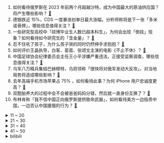 1. 如何看待俄罗斯在 2023 年前两个月超越沙特，成为中国最大的原油供应国？将产生哪些影响？ [:link:](https://www.zhihu.com/question/590925316)
2. 德银跌近 15%，CDS 一度暴涨创单日最大涨幅，分析师称将是下一张「多米诺骨牌」，哪些信息值得关注？ [:link:](https://www.zhihu.com/question/591676847)
3. 一些研究型高校中「硕博毕业生人数已超本科生」，为何会出现「倒挂」现象？如何看待如今研究生的「含金量」？ [:link:](https://www.zhihu.com/question/591395033)
4. 忍不住吼了孩子，为什么孩子哭的同时仍然伸手求抱抱？ [:link:](https://www.zhihu.com/question/590903773)
5. 如何评价王晶执导，白客、苗苗、张颂文主演的电影《不止不休》？ [:link:](https://www.zhihu.com/question/591423485)
6. 中国足球协会纪律委员会主任王小平涉嫌严重违法，正接受监察调查，哪些信息值得关注？ [:link:](https://www.zhihu.com/question/591575565)
7. 乌军八万精兵集结巴赫穆特，乌将领称「很快将对俄军发动大反攻」，对当地局势将造成哪些影响？ [:link:](https://www.zhihu.com/question/591593319)
8. 去年高端手机市场苹果占 75% ，如何看待此事？为何 iPhone 用户忠诚度更高？ [:link:](https://www.zhihu.com/question/590943803)
9. 双胞胎养大的过程中会不会被爸爸妈妈分错，然后就一直身份互换了？ [:link:](https://www.zhihu.com/question/591146404)
10. 布林肯称「我不信中国正向俄罗斯提供致命武器」，如何看待美方一边指责中国，一边否认中国援俄的行为？ [:link:](https://www.zhihu.com/question/591461238)
<details>
<summary>11 ~ 20</summary>

11. 白宫新闻发布会上，美官员发言重复 7 次「美国是世界的领导者」，如何评价？ [:link:](https://www.zhihu.com/question/591603464)
12. 官方通报「退休官员孙女炫富贪腐等言论」称展开调查，此前该官员称「自己老老实实干到退休」，如何看待此事？ [:link:](https://www.zhihu.com/question/591603937)
13. 看完《铃芽之旅》你觉得怎么样？ [:link:](https://www.zhihu.com/question/591630080)
14. 曹德旺谈大学生热衷考公务员「公务员不要技术只需要磨嘴皮」，如何看待这一言论？ [:link:](https://www.zhihu.com/question/591424634)
15. 网传 25 岁女老师和 16 岁男学生谈恋爱，校方回应「不属实」，如何看待此事？为何造谣行为屡禁不止？ [:link:](https://www.zhihu.com/question/591447486)
16. 女子应聘被质疑 23 岁用苹果手机， HR 回应「已致歉，因招聘压力太大，着急所致」，如何看待此事？ [:link:](https://www.zhihu.com/question/591353535)
17. 梅德韦杰夫回应德方「逮捕普京」言论，称「这种情况下，俄罗斯所有武器都将飞向德国」，如何看待此事？ [:link:](https://www.zhihu.com/question/591587319)
18. 你认为人性的本质是什么? [:link:](https://www.zhihu.com/question/590254263)
19. 如何评价《大侦探 8》第 9 案「木偶复仇记 3」？ [:link:](https://www.zhihu.com/question/591367551)
20. 长时间不上班会有什么后果？ [:link:](https://www.zhihu.com/question/589838903)
</details>
<details>
<summary>21 ~ 30</summary>

21. 济南市有什么让外地人无法理解的美食？ [:link:](https://www.zhihu.com/question/560352840)
22. 美国参议员称「索尼垄断日本高端游戏市场」，并呼吁将此问题加入美日数字贸易谈判议程，如何看待此事？ [:link:](https://www.zhihu.com/question/591593589)
23. 余承东称「很多车企的产品质量在华为标准下根本不能出厂，却还在大量发货」，如何看待此言论？华为底气何在？ [:link:](https://www.zhihu.com/question/591581286)
24. 美国防部称经拜登授权，美军在叙利亚发动空袭，此前叙媒称美国在叙非法军事基地遭导弹袭击，目前情况如何？ [:link:](https://www.zhihu.com/question/591580165)
25. 如何让宝宝在饮食上保证全面营养？ [:link:](https://www.zhihu.com/question/591384803)
26. 如果像《明日边缘》的主人公一样，因特殊原因导致生活总是停留在某一天，你会怎么做？ [:link:](https://www.zhihu.com/question/587211578)
27. 逛公园时你遇过哪些令人惊喜的植物？ [:link:](https://www.zhihu.com/question/589926753)
28. 考研调剂的基本要求是什么？ [:link:](https://www.zhihu.com/question/583910350)
29. 2023 LPL 春季赛 EDG 2:0 击败 TT 锁定常规赛前二，如何评价这场比赛？ [:link:](https://www.zhihu.com/question/591639743)
30. 深圳生育二孩及以上多子女家庭使用公积金贷款购买首套住房，贷款最高额度可上浮 30% ，将带来哪些影响？ [:link:](https://www.zhihu.com/question/591615116)
</details>
<details>
<summary>31 ~ 40</summary>

31. 硬拉到底练的什么？ [:link:](https://www.zhihu.com/question/590181931)
32. 在人生最低谷的时候，是怎么安慰自己的？ [:link:](https://www.zhihu.com/question/591237683)
33. 《龙珠》战斗力崩坏的原因是什么？ [:link:](https://www.zhihu.com/question/551150449)
34. 电视剧《他是谁》中的凶手最有可能是谁？ [:link:](https://www.zhihu.com/question/589853176)
35. 孩子非要吃路边摊，怎么解释最好不吃? [:link:](https://www.zhihu.com/question/587272215)
36. 米哈游《崩坏：星穹铁道》全球前瞻直播中，有哪些值得关注的新消息？ [:link:](https://www.zhihu.com/question/591658905)
37. 如何评价柏林电影节主竞赛单元影片《铃芽之旅》？ [:link:](https://www.zhihu.com/question/583817037)
38. 有哪些关于食物的故事？ [:link:](https://www.zhihu.com/question/268271485)
39. 《原神》：为什么抽到胡桃后，很多人宁愿刷绝缘本，也不刷火本？ [:link:](https://www.zhihu.com/question/591318731)
40. 半天妖烤鱼发布致歉声明，两家涉事门店永久关停，如何看待此事？还有哪些信息值得关注？ [:link:](https://www.zhihu.com/question/591582030)
</details>
<details>
<summary>41 ~ 50</summary>

41. 女子更改面试时间遭人事威胁，公司回应「人事情绪受到其他应聘者影响，已道歉」，如何看待此事？ [:link:](https://www.zhihu.com/question/591607252)
42. 动画《Clannad》放到今天真的是神作吗？ [:link:](https://www.zhihu.com/question/575037267)
43. 婺源值得去吗？ [:link:](https://www.zhihu.com/question/361002511)
44. 五一期间有哪些「与世隔绝」适合徒步的路线推荐？ [:link:](https://www.zhihu.com/question/455757420)
45. 动画电影《铃芽之旅》有哪些不易察觉的隐藏小细节值得细品？ [:link:](https://www.zhihu.com/question/591626980)
46. 有哪些特别普通的植物，结出来的果实却特别好吃? [:link:](https://www.zhihu.com/question/590861756)
47. 电视剧《他是谁》第 17 集拍得怎么样？有哪些值得关注的剧情点？ [:link:](https://www.zhihu.com/question/591632874)
48. ai绘画怎么能画出好图？ [:link:](https://www.zhihu.com/question/565575341)
49. 英国 2 月 CPI 同比增长 10.4% 大超预期，通胀再次加速，哪些信息值得关注？ [:link:](https://www.zhihu.com/question/591349358)
50. 苏州卫健委回应医生被指收红包「已介入调查」，具体情况如何？如何看待这一行为？ [:link:](https://www.zhihu.com/question/591360663)
</details><details>
<summary>bilibili</summary>

1. 【袁娅维×万物起舞】人间CD机袁娅维倾情献唱，如梦声线演绎女魃墓前尘今生 [:link:](//www.bilibili.com/video/BV1JM411p7H9)
2. “世人将神推落泥潭，神决定还世人一池鲜花。”                              人生新体验，在淤泥池里拍照。 [:link:](//www.bilibili.com/video/BV1zL411r7RW)
3. 《上下五千年》带解析，建议逐帧观看～ [:link:](//www.bilibili.com/video/BV1Rc41157go)
4. 这班上的还不如回家种田 [:link:](//www.bilibili.com/video/BV1Sk4y1t7RC)
5. 没想到自己的微薄之力可以让市场得到这么大的改善！相信市场会越来越好！市场会越来越公平！ [:link:](//www.bilibili.com/video/BV1gN411K7Vn)
6. 省赛输了，摇一个 [:link:](//www.bilibili.com/video/BV1Dm4y1r7M2)
7. 国风才是真顶流！那英马嘉祺神级翻唱《兰亭序》｜声生不息宝岛季 [:link:](//www.bilibili.com/video/BV1Zo4y1W7dS)
8. 当我第11次尝试rap [:link:](//www.bilibili.com/video/BV1Pv4y157TP)
9. 《 以 父 之 名 》 [:link:](//www.bilibili.com/video/BV1qY4y1D7oL)
10. 《小川同学是女生》 [:link:](//www.bilibili.com/video/BV17g4y1W75y)
<details>
<summary>11 ~ 20</summary>

11. 没有一只鸡能活着离开沈阳，上海老王实名推荐！【怎么这么值ep58-传说鸡架】 [:link:](//www.bilibili.com/video/BV1Tv4y1j77g)
12. 花3天做一碗面，居然只能卖10来块钱？ [:link:](//www.bilibili.com/video/BV1Rk4y1x7Vt)
13. 这人怎么把【Empty Love】弹得噼里啪啦的啊啊啊！打击乐吉他？ [:link:](//www.bilibili.com/video/BV16m4y1k7Zg)
14. 学生：这把高端局！ [:link:](//www.bilibili.com/video/BV1EL411D7eH)
15. 职  校  历  险  记 [:link:](//www.bilibili.com/video/BV12g4y1x7mA)
16. 我最爱吃粗茶淡饭，哈哈哈哈哈 [:link:](//www.bilibili.com/video/BV1tX4y1d7fa)
17. 比亚迪998！这种车我再也不想开第二次！！ [:link:](//www.bilibili.com/video/BV1oV4y1X754)
18. 公开处刑！当up主6年，我竟被母校挂出来了… [:link:](//www.bilibili.com/video/BV1sb411o7Qj)
19. 听说我们不害怕，密室员工掏出了电锯... [:link:](//www.bilibili.com/video/BV12M411u7AM)
20. 加入了礼仪队的我可不会放过任何练习的机会啊！ [:link:](//www.bilibili.com/video/BV1jM411p7yv)
</details>
<details>
<summary>21 ~ 30</summary>

21. 当历史老师突然在课堂上打开了刺客信条... [:link:](//www.bilibili.com/video/BV1M84y137gb)
22. 深度|| 欧洲为何没有“分久必合”？秦始皇“三功”如何奠基今日中国？ [:link:](//www.bilibili.com/video/BV1tL411d7dP)
23. 我终于理解为什么有人不喜欢吃早餐了！ [:link:](//www.bilibili.com/video/BV1Lv4y157xw)
24. 用亮剑来打开大学生活 [:link:](//www.bilibili.com/video/BV1Dx4y1w7gq)
25. 三年之约！极致还原！《铃芽之旅》真人版！ [:link:](//www.bilibili.com/video/BV1xk4y147oL)
26. 评分7.5！惊喜or拉胯？新海诚新作铃芽之旅Day1影评！ [:link:](//www.bilibili.com/video/BV1HM411g79r)
27. 哈哈，再也不相信网上的穿搭了！ [:link:](//www.bilibili.com/video/BV1YM4y167Ba)
28. 生活小窍门 [:link:](//www.bilibili.com/video/BV18v4y1j7AQ)
29. 高龄农村未婚青年回村Vlog,阴雨绵绵的三月，上山挖点野菜吃 [:link:](//www.bilibili.com/video/BV1uL4119711)
30. 我发现你不太合群，所以我给你准备了这个故事 [:link:](//www.bilibili.com/video/BV18L411r7fq)
</details>
<details>
<summary>31 ~ 40</summary>

31. 今天爷爷给我看一件特殊的衣服 [:link:](//www.bilibili.com/video/BV1No4y1B78S)
32. 变形金刚 塞伯坦往事 [离谱配音] [:link:](//www.bilibili.com/video/BV1uo4y1B75J)
33. 一块石头能弹300次？慢放120倍，三分钟学会打水漂！ [:link:](//www.bilibili.com/video/BV1px4y1A7E8)
34. 【4KHDR】老戴《生化危机4 重制版》【正式版】【无死亡】【硬核难度全流程攻略解说】 [:link:](//www.bilibili.com/video/BV1SV4y1Q7ie)
35. 华晨宇X魏如萱X坏特《舞娘》声生不息·宝岛季 [:link:](//www.bilibili.com/video/BV17T411r7Dz)
36. 满配红刀哥 VS 全地面六星干员，传奇之所以是传奇……【明日方舟】 [:link:](//www.bilibili.com/video/BV1k84y137Xq)
37. 过山车吃人事件！月薪10万也不要来这家游乐园打工！ [:link:](//www.bilibili.com/video/BV1Um4y1k7uq)
38. 挪威｜我在北极，邂逅了世界尽头的冷酷仙境 ｜Links 4K HDR [:link:](//www.bilibili.com/video/BV1ug4y1x7UD)
39. 【原神手书】活着，是为了让生命如花般绽放  迪希雅 x 迪娜泽黛 「Bloom」 [:link:](//www.bilibili.com/video/BV1Tx4y1A7Ch)
40. “仅此127秒，新海诚中那些令人无法释怀的台词与画面“ [:link:](//www.bilibili.com/video/BV1oT411679Y)
</details>
<details>
<summary>41 ~ 50</summary>

41. 0元自制的猫咪好物，我求你别学了！ [:link:](//www.bilibili.com/video/BV1n84y137LC)
42. 楼梯扶手上的“神庙逃亡” [:link:](//www.bilibili.com/video/BV1JY4y1Q7fz)
43. 460w粉丝生活区UP主开什么车？东尼ookii座驾曝光！ [:link:](//www.bilibili.com/video/BV1eP411o7ek)
44. 这才是武打！看好了，峨眉山的猴子大战醉拳，功夫片不能在我们这一代断了层！ [:link:](//www.bilibili.com/video/BV1yk4y1t7XF)
45. 夏洛特新皮肤，主打的就是劈鬼！ [:link:](//www.bilibili.com/video/BV1ZN411N7LL)
46. 男版宫斗！手下变情敌，弟弟变上级？《叶卡捷琳娜》S2P6 [:link:](//www.bilibili.com/video/BV1Sg4y1x7RX)
47. 2023 vivo全新出品的动画短片《类》正式发布！ [:link:](//www.bilibili.com/video/BV11L41197d2)
48. 欢迎收看我的武汉3天18顿（不踩雷版）🤤 [:link:](//www.bilibili.com/video/BV17o4y1s7SS)
49. 【林肯公园 | B站首发】Numb (官方MV 4K修复版) - Linkin Park [:link:](//www.bilibili.com/video/BV1Mm4y1k7We)
50. 真的有人吃这玩意吗？？？ [:link:](//www.bilibili.com/video/BV1ps4y1S7iP)
</details>
<details>
<summary>51 ~ 60</summary>

51. Overdose ver. Shoto【翻唱】 [:link:](//www.bilibili.com/video/BV1oo4y1W7i3)
52. 街上狗比孩子多 韩国人好像真的不生小孩 [:link:](//www.bilibili.com/video/BV1BY4y1X7zT)
53. 打工人开会的N种类型（你是哪一型？ [:link:](//www.bilibili.com/video/BV11g4y1W7iD)
54. 【4K60FPS】张学友《李香兰》经典神级现场！好歌如酒如痴如醉 [:link:](//www.bilibili.com/video/BV1To4y1s7fc)
55. 痞子如果动了情就会真的改变自己？ [:link:](//www.bilibili.com/video/BV1cY4y1Q7LM)
56. 成为大四的特殊待遇 [:link:](//www.bilibili.com/video/BV1Sx4y1w7t5)
57. 必胜客168自助,妹子一人来吃血赚还是血亏? [:link:](//www.bilibili.com/video/BV1RX4y1d7c6)
58. 北京.新荣记 厨子探店¥?130 [:link:](//www.bilibili.com/video/BV1mg4y1x7n9)
59. 【食录】猪油这么香，为什么吃的人却越来越少了？ [:link:](//www.bilibili.com/video/BV1Lv4y157WF)
60. 【原神】上热门 [:link:](//www.bilibili.com/video/BV1D24y1j73W)
</details>
<details>
<summary>61 ~ 70</summary>

61. 危机合约 了解你的捍卫者 [:link:](//www.bilibili.com/video/BV1vX4y1Z7YD)
62. “好兄弟就要互帮互助！——不玩难受难受也玩” [:link:](//www.bilibili.com/video/BV1ah411G7sn)
63. 一案扣一案，真凶没找到，嫌犯蹦出好几个！国产刑侦剧《他是谁》第二期 [:link:](//www.bilibili.com/video/BV1xM4y1B7xh)
64. 《 成 人 故 事 》 [:link:](//www.bilibili.com/video/BV1p84y137VE)
65. 北京通州78元牛排面挑战，7分钟吃完奖金100元，能吃饱吗？ [:link:](//www.bilibili.com/video/BV1qL41197HT)
66. “ 中 国 人 诱 捕 器 ” [:link:](//www.bilibili.com/video/BV1uL41197Pn)
67. 【嬴政/刘彻/李世民/武则天/赵匡胤/朱元璋】数风流【忘川风华录手游二周年主题曲】 [:link:](//www.bilibili.com/video/BV1Wg4y1W7jK)
68. 【起源行动】无名庇护所18+挑战+每日8级 摆完挂机 简单好抄（危机合约合集，持续更新中，更新至3.25伦蒂尼姆边缘区块8） [:link:](//www.bilibili.com/video/BV1Ev4y1j79y)
69. 【MrBeast精选】我请了一位刺客来追杀我 [:link:](//www.bilibili.com/video/BV1784y137sT)
70. 渔民送海鲜，路人送狗粮，漠叔算是吃饱了，纪录片更新 [:link:](//www.bilibili.com/video/BV1KV4y1X7xw)
</details>
<details>
<summary>71 ~ 80</summary>

71. 这个忍者明明超强却过分慎重！！！【二】 [:link:](//www.bilibili.com/video/BV1cY4y1Q7aZ)
72. 【全网首发】球王归来！梅西800球全记录！还记得你是从哪一球入坑的吗~ [:link:](//www.bilibili.com/video/BV19Y4y1U7Vd)
73. 哭着哭着就学会了...《再见深海》 [:link:](//www.bilibili.com/video/BV1YY4y1D76n)
74. 我，柳三变，白衣卿相，奉旨填词，人生很难，但我没失败 [:link:](//www.bilibili.com/video/BV1RT41167qg)
75. 炸鸡腿儿真能做得像钢化膜那样脆吗？ [:link:](//www.bilibili.com/video/BV1Rx4y1w7dt)
76. 对自助餐最大的侮辱就是主食！ [:link:](//www.bilibili.com/video/BV1G24y1J7Pb)
77. 这种油汪汪的烧烤，减肥一定要多吃！ [:link:](//www.bilibili.com/video/BV12m4y1k7nq)
78. 《崩坏：星穹铁道》前瞻特别节目 [:link:](//www.bilibili.com/video/BV1ms4y1S7Q4)
79. ⚡西 域 战 神⚡ [:link:](//www.bilibili.com/video/BV11c411E7ga)
80. 【刘谦魔术课】柯洁第二弹：秀策 VS 爱因斯坦 [:link:](//www.bilibili.com/video/BV1X84y137Lw)
</details>
<details>
<summary>81 ~ 90</summary>

81. 史上最扎实的棒棒糖吃法！5元一根，一口气能炫一打…… [:link:](//www.bilibili.com/video/BV1cP411o7KN)
82. 这个女人已经被我打包好了，有谁要的！ [:link:](//www.bilibili.com/video/BV1EM411u7zC)
83. 肯德基：价值11元的吮指原味鸡就这样让你破解了？ [:link:](//www.bilibili.com/video/BV1CM4y1B7n5)
84. "审河" [:link:](//www.bilibili.com/video/BV1sT411z7Vf)
85. 【危机合约】"起源行动"无名庇护所18镀层+日替全关卡攻略！摆完挂机+平民低配攻略合集！《明日方舟》|魔法Zc目录 难度18 [:link:](//www.bilibili.com/video/BV1G84y137P1)
86. 我离婚了，终于有勇气来和大家说了 [:link:](//www.bilibili.com/video/BV1jb411o7Tt)
87. 《反恐精英2》正式公开！基于《CSGO》免费升级 画面、音效、体验全面翻新 [:link:](//www.bilibili.com/video/BV1em4y1k7Vy)
88. 真好，我这种屌丝也性感一回 [:link:](//www.bilibili.com/video/BV17v4y157F3)
89. 最快赚钱世界纪录：6分钟赚24421金币！只需快这半秒就足够了！ [:link:](//www.bilibili.com/video/BV1aY4y1Q7wv)
90. 零基础英语自然拼读 [:link:](//www.bilibili.com/video/BV1ox4y1P7Ea)
</details>
<details>
<summary>91 ~ 100</summary>

91. 中文情歌：死了都要爱；俄语情歌：不爱我就去死 [:link:](//www.bilibili.com/video/BV1qx4y1w7vz)
92. 【半佛】疯狂星期四都没塔斯汀汉堡疯狂 [:link:](//www.bilibili.com/video/BV15v4y157sy)
93. 这种开火车提问的窒息感还记得吗？狠狠真实住了！one by one！！ [:link:](//www.bilibili.com/video/BV1JL411r7bH)
94. 永生难忘的成语翻译，完美匹配中国教育的语文老师！ [:link:](//www.bilibili.com/video/BV1vM4y1B7Ee)
95. 厨师：不是我吹，那年我把锅整出了内伤 [:link:](//www.bilibili.com/video/BV1J24y1J7t9)
96. 福建，不敢恭维 [:link:](//www.bilibili.com/video/BV1nX4y1d7ma)
97. 【全748集】清华大佬终于把日语做成动画片了，通俗易懂，2023最新版，学完即过N1！拿走不谢，学不会我退出日语界！ [:link:](//www.bilibili.com/video/BV1rc411E7W9)
98. 内娱艺人变形计，种地百天负债35万！走向逐渐离谱的《种地吧》第二期解说 [:link:](//www.bilibili.com/video/BV1kM4y1B7yo)
99. 重金送粉丝的大礼包 [:link:](//www.bilibili.com/video/BV1rP411o7JX)
100. 他们一演戏，上帝就发笑！好好的美人，怎么剧里变了个人啊？【毁容式演技盘点】 [:link:](//www.bilibili.com/video/BV1C84y137pp)
</details></details>